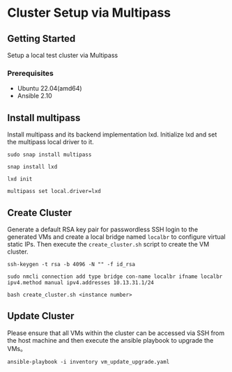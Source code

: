 # Cluster Setup via Multipass

## Getting Started

Setup a local test cluster via Multipass

### Prerequisites

- Ubuntu 22.04(amd64)
- Ansible 2.10

## Install multipass

Install multipass and its backend implementation lxd. Initialize lxd and set the multipass local driver to it.

```shell
sudo snap install multipass

snap install lxd

lxd init

multipass set local.driver=lxd
```

## Create Cluster

Generate a default RSA key pair for passwordless SSH login to the generated VMs and create a local bridge
named `localbr` to configure virtual static IPs. Then execute the `create_cluster.sh` script to create the VM cluster.

```shell
ssh-keygen -t rsa -b 4096 -N "" -f id_rsa

sudo nmcli connection add type bridge con-name localbr ifname localbr ipv4.method manual ipv4.addresses 10.13.31.1/24
 
bash create_cluster.sh <instance number>
```

## Update Cluster

Please ensure that all VMs within the cluster can be accessed via SSH from the host machine and then execute the ansible
playbook to upgrade the VMs。

```shell
ansible-playbook -i inventory vm_update_upgrade.yaml
```                                                                      